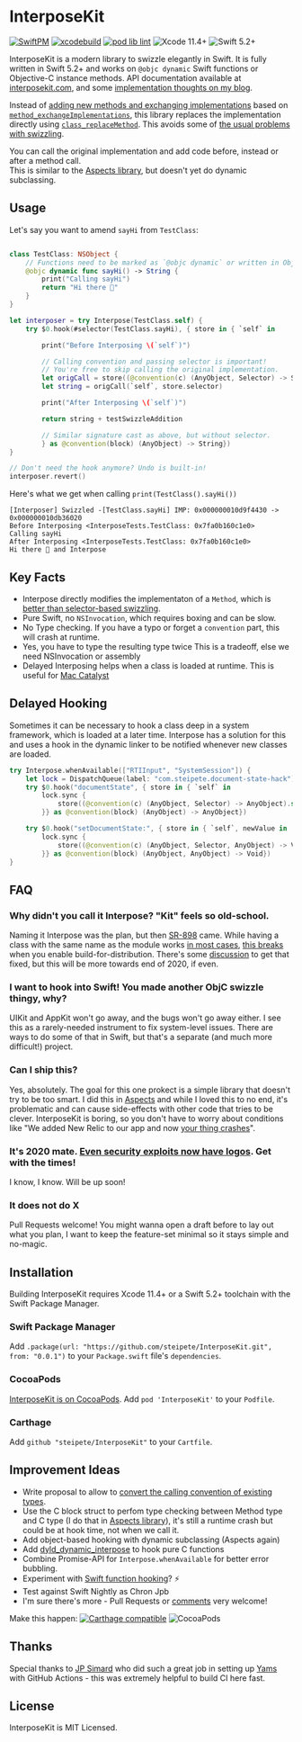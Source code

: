 # InterposeKit

[![SwiftPM](https://github.com/steipete/InterposeKit/workflows/SwiftPM/badge.svg)](https://github.com/jsteipete/InterposeKit/actions?query=workflow%3ASwiftPM)
[![xcodebuild](https://github.com/steipete/InterposeKit/workflows/xcodebuild/badge.svg)](https://github.com/steipete/InterposeKit/actions?query=workflow%3Axcodebuild)
[![pod lib lint](https://github.com/steipete/InterposeKit/workflows/pod%20lib%20lint/badge.svg)](https://github.com/steipete/InterposeKit/actions?query=workflow%3A%22pod+lib+lint%22)
![Xcode 11.4+](https://img.shields.io/badge/Xcode-11.4%2B-blue.svg)
![Swift 5.2+](https://img.shields.io/badge/Swift-5.2%2B-orange.svg)
<!--
[![codecov](https://codecov.io/gh/steipete/InterposeKit/branch/master/graph/badge.svg)](https://codecov.io/gh/steipete/InterposeKit) -->

InterposeKit is a modern library to swizzle elegantly in Swift. It is fully written in Swift 5.2+ and works on `@objc dynamic` Swift functions or Objective-C instance methods. API documentation available at [interposekit.com](http://interposekit.com/), and some [implementation thoughts on my blog](https://steipete.com/posts/interposekit/).

Instead of [adding new methods and exchanging implementations](https://nshipster.com/method-swizzling/) based on [`method_exchangeImplementations`](https://developer.apple.com/documentation/objectivec/1418769-method_exchangeimplementations), this library replaces the implementation directly using [`class_replaceMethod`](https://developer.apple.com/documentation/objectivec/1418677-class_replacemethod). This avoids some of [the usual problems with swizzling](https://pspdfkit.com/blog/2019/swizzling-in-swift/).

You can call the original implementation and add code before, instead or after a method call.  
This is similar to the [Aspects library](https://github.com/steipete/Aspects), but doesn't yet do dynamic subclassing.

## Usage

Let's say you want to amend `sayHi` from `TestClass`:

```swift

class TestClass: NSObject {
    // Functions need to be marked as `@objc dynamic` or written in Objective-C.
    @objc dynamic func sayHi() -> String {
        print("Calling sayHi")
        return "Hi there 👋"
    }
}

let interposer = try Interpose(TestClass.self) {
    try $0.hook(#selector(TestClass.sayHi), { store in { `self` in

        print("Before Interposing \(`self`)")

        // Calling convention and passing selector is important!
        // You're free to skip calling the original implementation.
        let origCall = store((@convention(c) (AnyObject, Selector) -> String).self)
        let string = origCall(`self`, store.selector)

        print("After Interposing \(`self`)")

        return string + testSwizzleAddition

        // Similar signature cast as above, but without selector.
        } as @convention(block) (AnyObject) -> String})
}

// Don't need the hook anymore? Undo is built-in!
interposer.revert()
```

Here's what we get when calling `print(TestClass().sayHi())` 
```
[Interposer] Swizzled -[TestClass.sayHi] IMP: 0x000000010d9f4430 -> 0x000000010db36020
Before Interposing <InterposeTests.TestClass: 0x7fa0b160c1e0>
Calling sayHi
After Interposing <InterposeTests.TestClass: 0x7fa0b160c1e0>
Hi there 👋 and Interpose
```

## Key Facts

- Interpose directly modifies the implementaton of a `Method`, which is [better than selector-based swizzling]((https://pspdfkit.com/blog/2019/swizzling-in-swift/)).
- Pure Swift, no `NSInvocation`, which requires boxing and can be slow.
- No Type checking. If you have a typo or forget a `convention` part, this will crash at runtime.
- Yes, you have to type the resulting type twice This is a tradeoff, else we need NSInvocation or assembly 
- Delayed Interposing helps when a class is loaded at runtime. This is useful for [Mac Catalyst](https://steipete.com/posts/mac-catalyst-crash-hunt/)

## Delayed Hooking

Sometimes it can be necessary to hook a class deep in a system framework, which is loaded at a later time. Interpose has a solution for this and uses a hook in the dynamic linker to be notified whenever new classes are loaded.

```swift
try Interpose.whenAvailable(["RTIInput", "SystemSession"]) {
    let lock = DispatchQueue(label: "com.steipete.document-state-hack")
    try $0.hook("documentState", { store in { `self` in
        lock.sync {
            store((@convention(c) (AnyObject, Selector) -> AnyObject).self)(`self`, store.selector)
        }} as @convention(block) (AnyObject) -> AnyObject})

    try $0.hook("setDocumentState:", { store in { `self`, newValue in
        lock.sync {
            store((@convention(c) (AnyObject, Selector, AnyObject) -> Void).self)(`self`, store.selector, newValue)
        }} as @convention(block) (AnyObject, AnyObject) -> Void})
}
```

## FAQ

### Why didn't you call it Interpose? "Kit" feels so old-school.
Naming it Interpose was the plan, but then [SR-898](https://bugs.swift.org/browse/SR-898) came. While having a class with the same name as the module works [in most cases](https://forums.swift.org/t/frameworkname-is-not-a-member-type-of-frameworkname-errors-inside-swiftinterface/28962), [this breaks](https://twitter.com/BalestraPatrick/status/1260928023357878273) when you enable build-for-distribution. There's some [discussion](https://forums.swift.org/t/pitch-fully-qualified-name-syntax/28482/81) to get that fixed, but this will be more towards end of 2020, if even.

### I want to hook into Swift! You made another ObjC swizzle thingy, why?
UIKit and AppKit won't go away, and the bugs won't go away either. I see this as a rarely-needed instrument to fix system-level issues. There are ways to do some of that in Swift, but that's a separate (and much more difficult!) project. 

### Can I ship this?
Yes, absolutely. The goal for this one prokect is a simple library that doesn't try to be too smart. I did this in [Aspects](https://github.com/steipete/Aspects) and while I loved this to no end, it's problematic and can cause side-effects with other code that tries to be clever. InterposeKit is boring, so you don't have to worry about conditions like "We added New Relic to our app and now [your thing crashes](https://github.com/steipete/Aspects/issues/21)".

### It's 2020 mate. [Even security exploits now have logos](https://heartbleed.com/). Get with the times!
I know, I know. Will be up soon!

### It does not do X
Pull Requests welcome! You might wanna open a draft before to lay out what you plan, I want to keep the feature-set minimal so it stays simple and no-magic.

## Installation

Building InterposeKit requires Xcode 11.4+ or a Swift 5.2+ toolchain with the Swift Package Manager.

### Swift Package Manager

Add `.package(url: "https://github.com/steipete/InterposeKit.git", from: "0.0.1")` to your
`Package.swift` file's `dependencies`.

### CocoaPods

[InterposeKit is on CocoaPods](https://cocoapods.org/pods/InterposeKit). Add `pod 'InterposeKit'` to your `Podfile`.

### Carthage

Add `github "steipete/InterposeKit"` to your `Cartfile`.

## Improvement Ideas

- Write proposal to allow to [convert the calling convention of existing types](https://twitter.com/steipete/status/1266799174563041282?s=21).
- Use the C block struct to perfom type checking between Method type and C type (I do that in  [Aspects library](https://github.com/steipete/Aspects)), it's still a runtime crash but could be at hook time, not when we call it.
- Add object-based hooking with dynamic subclassing (Aspects again)
- Add [dyld_dynamic_interpose](https://twitter.com/steipete/status/1258482647933870080) to hook pure C functions
- Combine Promise-API for `Interpose.whenAvailable` for better error bubbling.
- Experiment with [Swift function hooking](https://github.com/rodionovd/SWRoute/wiki/Function-hooking-in-Swift)? ⚡️
- Test against Swift Nightly as Chron Jpb
- I'm sure there's more - Pull Requests or [comments](https://twitter.com/steipete) very welcome!

Make this happen:
[![Carthage compatible](https://img.shields.io/badge/Carthage-compatible-4BC51D.svg?style=flat)](https://github.com/Carthage/Carthage)
![CocoaPods](https://img.shields.io/cocoapods/v/SwiftyJSON.svg)

## Thanks

Special thanks to [JP Simard](https://github.com/jpsim/Yams) who did such a great job in setting up [Yams](https://github.com/jpsim/Yams) with GitHub Actions - this was extremely helpful to build CI here fast.

## License

InterposeKit is MIT Licensed.
